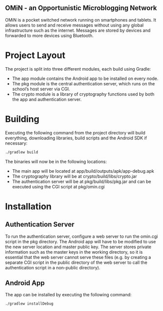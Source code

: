 OMiN - an Opportunistic Microblogging Network
----------------------
OMiN is a pocket switched network running on smartphones and tablets. It allows users to send and receive messages without using any global infrastructure such as the internet. Messages are stored by devices and forwarded to more devices using Bluetooth.

# Project Layout
The project is split into three different modules, each build using Gradle:
- The app module contains the Android app to be installed on every node.
- The pkg module is the central authentication server, which runs on the school’s host server via CGI.
- The crypto module is a library of cryptography functions used by both the app and authentication server.

# Building
Executing the following command from the project directory will build everything, downloading libraries, build scripts and the Android SDK if necessary:
``` bash
./gradlew build
```
The binaries will now be in the following locations:
- The main app will be located at app/build/outputs/apk/app-debug.apk
- The cryptography library will be at crypto/build/libs/crypto.jar
- The authentication server will be at pkg/build/libs/pkg.jar and can be executed using the CGI script at pkg/omin.cgi

# Installation
## Authentication Server
To run the authentication server, configure a web server to run the omin.cgi script in the pkg directory. The Android app will have to be modified to use the new server location and master public key. The server stores private information such as the master keys in the working directory, so it is essential that the web server cannot serve these files (e.g. by creating a separate CGI script in the public directory of the web server to call the authentication script in a non-public directory).

## Android App
The app can be installed by executing the following command:
``` bash
./gradlew installDebug
```
